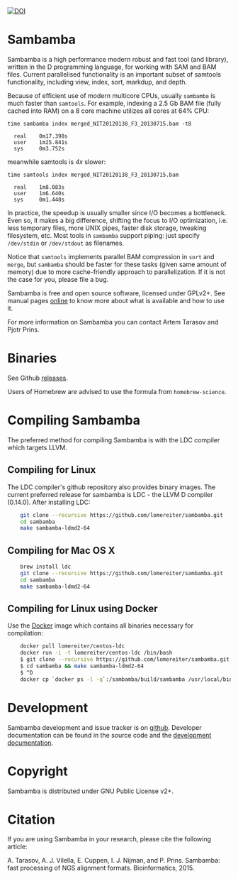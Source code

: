 [![DOI](https://zenodo.org/badge/doi/10.5281/zenodo.13200.svg)](http://dx.doi.org/10.5281/zenodo.13200)
# Sambamba

Sambamba is a high performance modern robust and fast tool (and
library), written in the D programming language, for working with SAM
and BAM files.  Current parallelised functionality is an important
subset of samtools functionality, including view, index, sort,
markdup, and depth. 

Because of efficient use of modern multicore CPUs, usually `sambamba` is much faster
than `samtools`. For example, indexing a 2.5 Gb BAM file (fully cached into RAM) 
on a 8 core machine utilizes all cores at 64% CPU:

    time sambamba index merged_NIT20120138_F3_20130715.bam -t8

      real    0m17.398s
      user    1m25.841s
      sys     0m3.752s

meanwhile samtools is *4x* slower:

    time samtools index merged_NIT20120138_F3_20130715.bam

      real    1m8.083s
      user    1m6.640s
      sys     0m1.448s

In practice, the speedup is usually smaller since I/O becomes a bottleneck.
Even so, it makes a big difference, shifting the focus to I/O optimization, i.e.
less temporary files, more UNIX pipes, faster disk storage, tweaking filesystem, etc.
Most tools in `sambamba` support piping: just specify `/dev/stdin` or `/dev/stdout` as filenames.

Notice that `samtools` implements parallel BAM compression in `sort` and `merge`, 
but `sambamba` should be faster for these tasks (given same amount of memory) 
due to more cache-friendly approach to parallelization.
If it is not the case for you, please file a bug.

Sambamba is free and open source software, licensed under GPLv2+.
See manual pages [online](https://lomereiter.github.io/sambamba/docs/sambamba-view.html) 
to know more about what is available and how to use it.

For more information on Sambamba you can contact Artem Tarasov and Pjotr Prins.

# Binaries

See Github [releases](https://github.com/lomereiter/sambamba/releases).

Users of Homebrew are advised to use the formula from `homebrew-science`.

# Compiling Sambamba

The preferred method for compiling Sambamba is with the LDC compiler
which targets LLVM.

## Compiling for Linux

The LDC compiler's github repository also provides binary images. The current
preferred release for sambamba is LDC - the LLVM D compiler (0.14.0). After
installing LDC:

```sh
    git clone --recursive https://github.com/lomereiter/sambamba.git
    cd sambamba
    make sambamba-ldmd2-64
```

## Compiling for Mac OS X

```sh
    brew install ldc
    git clone --recursive https://github.com/lomereiter/sambamba.git
    cd sambamba
    make sambamba-ldmd2-64
```

## Compiling for Linux using Docker

Use the [Docker](https://www.docker.io/) image which contains all binaries necessary for compilation:

```sh
    docker pull lomereiter/centos-ldc
    docker run -i -t lomereiter/centos-ldc /bin/bash
    $ git clone --recursive https://github.com/lomereiter/sambamba.git
    $ cd sambamba && make sambamba-ldmd2-64
    $ ^D
    docker cp `docker ps -l -q`:/sambamba/build/sambamba /usr/local/bin/
```

# Development

Sambamba development and issue tracker is on
[github](https://github.com/lomereiter/sambamba). Developer
documentation can be found in the source code and the [development
documentation](https://github.com/lomereiter/sambamba-dev-docs).

# Copyright

Sambamba is distributed under GNU Public License v2+.

# Citation

If you are using Sambamba in your research, please cite the following article:

A. Tarasov, A. J. Vilella, E. Cuppen, I. J. Nijman, and P. Prins. Sambamba: fast processing of NGS alignment formats. Bioinformatics, 2015.
